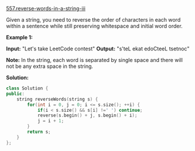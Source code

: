 [557.reverse-words-in-a-string-iii](https://leetcode.com/problems/reverse-words-in-a-string-iii/)  

Given a string, you need to reverse the order of characters in each word within a sentence while still preserving whitespace and initial word order.

**Example 1:**  

**Input:** "Let's take LeetCode contest"
**Output:** "s'teL ekat edoCteeL tsetnoc"

**Note:** In the string, each word is separated by single space and there will not be any extra space in the string.  



**Solution:**  

```cpp
class Solution {
public:
    string reverseWords(string s) {
        for(int i = 0, j = 0; i <= s.size(); ++i) {
            if(i < s.size() && s[i] !=' ') continue;
            reverse(s.begin() + j, s.begin() + i);
            j = i + 1;
        }
        return s;
    }
};
```
      